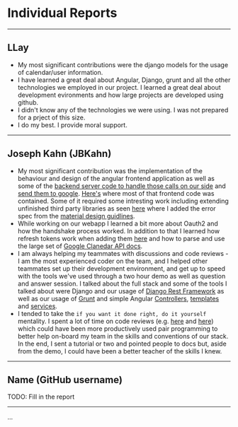 # Individual Reports

-----

## LLay

 * My most significant contributions were the django models for the usage of calendar/user information.
 * I have learned a great deal about Angular, Django, grunt and all the other technologies we employed in our project. I learned a great deal about development evironments and how large projects are developed using github. 
 * I didn't know any of the technologies we were using. I was not prepared for a prject of this size. 
 * I do my best. I provide moral support. 
 
----

## Joseph Kahn (JBKahn)

 * My most significant contribution was the implementation of the behaviour and design of the angular frontend application as well as some of the [backend server code to handle those calls on our side](https://github.com/csc301-fall2014/Proj-Morning-Team2-repo/pull/13/files#diff-51dd35e87aa8f465594ce1af3ea1fd12R125) and [send them to google](https://github.com/csc301-fall2014/Proj-Morning-Team2-repo/commit/527950438cdb215ad73ed2063f3919cb015f01e0#diff-189655e2e52c208eaf27ba53364e80e1). [Here's](https://github.com/csc301-fall2014/Proj-Morning-Team2-repo/tree/master/AbArticulus/time_table/static_src) where most of that frontend code was contained. Some of it required some intresting work including extending unfinished third party libraries as seen [here](https://github.com/csc301-fall2014/Proj-Morning-Team2-repo/commit/95832d117a677ac66ce8b4647881e5b1f7879518#diff-1f952f9b9a806d2197e773f259707a17) where I added the error spec from the [material design guidlines](http://www.google.com/design/spec/patterns/errors.html).
 * While working on our webapp I learned a bit more about Oauth2 and how the handshake process worked. In addition to that I learned how refresh tokens work when adding them [here](https://github.com/csc301-fall2014/Proj-Morning-Team2-repo/commit/a1ce81e3bc80ca132465aa4b6c409f9ed138ce9e#diff-d3122f77e6f8cad3e0be4b2a2c11bebbR26) and how to parse and use the large set of [Google Clanedar API docs](https://developers.google.com/google-apps/calendar/v3/reference/).
 * I am always helping my teammates with discussions and code reviews - I am the most experienced coder on the team, and I helped other teammates set up their development environment, and get up to speed with the tools we've used through a two hour demo as well as question and answer session. I talked about the full stack and some of the tools I talked about were Django and our usage of [Django Rest Framework](https://github.com/csc301-fall2014/Proj-Morning-Team2-repo/blob/master/AbArticulus/todo/views.py) as well as our usage of [Grunt](https://github.com/csc301-fall2014/Proj-Morning-Team2-repo/blob/master/AbArticulus/todo/Gruntfile.js) and simple Angular [Controllers](https://github.com/csc301-fall2014/Proj-Morning-Team2-repo/blob/master/AbArticulus/todo/static_src/js/controllers/ngTodoCtrl.js), [templates](https://github.com/csc301-fall2014/Proj-Morning-Team2-repo/blob/master/AbArticulus/todo/static_src/templates/todoApp.html) and [services](https://github.com/csc301-fall2014/Proj-Morning-Team2-repo/blob/master/AbArticulus/todo/static_src/js/services/todoService.js).
 * I tended to take the `if you want it done right, do it yourself` mentality. I spent a lot of time on code reviews (e.g. [here](https://github.com/csc301-fall2014/Proj-Morning-Team2-repo/pull/5) and [here](https://github.com/csc301-fall2014/Proj-Morning-Team2-repo/pull/7)) which could have been more productively used pair programming to better help on-board my team in the skills and conventions of our stack. In the end, I sent a tutorial or two and pointed people to docs but, aside from the demo, I could have been a better teacher of the skills I knew.

----

## Name (GitHub username)

TODO: Fill in the report


----

...



